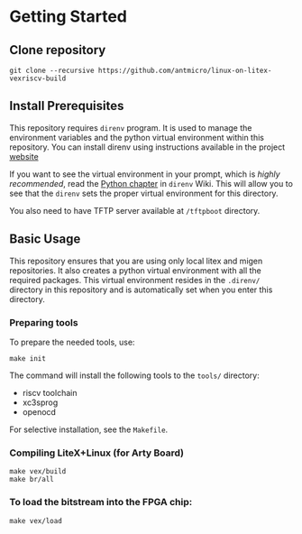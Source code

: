 # Getting Started

## Clone repository
```
git clone --recursive https://github.com/antmicro/linux-on-litex-vexriscv-build
```

## Install Prerequisites

This repository requires `direnv` program. It is used to manage the environment
variables and the python virtual environment within this repository.
You can install direnv using instructions available in the project
[website](https://direnv.net/)

If you want to see the virtual environment in your prompt,
which is *highly recommended*, read the
[Python chapter](https://github.com/direnv/direnv/wiki/Python) in `direnv` Wiki.
This will allow you to see that the `direnv` sets the proper virtual environment
for this directory.

You also need to have TFTP server available at `/tftpboot` directory.

## Basic Usage

This repository ensures that you are using only local litex and migen repositories.
It also creates a python virtual environment with all the required packages.
This virtual environment resides in the `.direnv/` directory in this repository
and is automatically set when you enter this directory.

### Preparing tools

To prepare the needed tools, use:
```
make init
```

The command will install the following tools to the `tools/` directory:
- riscv toolchain
- xc3sprog
- openocd

For selective installation, see the `Makefile`.

### Compiling LiteX+Linux (for Arty Board)

```
make vex/build
make br/all
```

### To load the bitstream into the FPGA chip:

```
make vex/load
```
